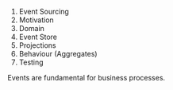 1. Event Sourcing
2. Motivation
3. Domain
4. Event Store
5. Projections
6. Behaviour (Aggregates)
7. Testing

Events are fundamental for business processes.